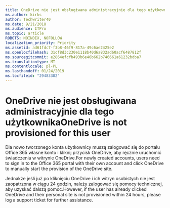 ```yaml
---
title: OneDrive nie jest obsługiwana administracyjnie dla tego użytkownika
ms.author: kirks
author: Techwriter40
ms.date: 9/21/2018
ms.audience: ITPro
ms.topic: article
ROBOTS: NOINDEX, NOFOLLOW
localization_priority: Priority
ms.assetid: ad61fdc7-f3b8-46f9-817a-49c6ae2425e2
ms.openlocfilehash: 31cf8d3c230e1118b40d6a832ad60acf6487812f
ms.sourcegitcommit: e2864efcfb493b6e46b662b746661a61232bdba7
ms.translationtype: MT
ms.contentlocale: pl-PL
ms.lasthandoff: 01/24/2019
ms.locfileid: "29483382"
---
```

# <a name="onedrive-is-not-provisioned-for-this-user"></a><span data-ttu-id="b3833-102">OneDrive nie jest obsługiwana administracyjnie dla tego użytkownika</span><span class="sxs-lookup"><span data-stu-id="b3833-102">OneDrive is not provisioned for this user</span></span>

<span data-ttu-id="b3833-103">Dla nowo tworzonego konta użytkownicy muszą zalogować się do portalu Office 365 własne konto i kliknij przycisk OneDrive, aby ręcznie uruchomić świadczenia w witrynie OneDrive.</span><span class="sxs-lookup"><span data-stu-id="b3833-103">For newly created accounts, users need to sign in to the Office 365 portal with their own account and click OneDrive to manually start the provision of the OneDrive site.</span></span>
  
<span data-ttu-id="b3833-104">Jednakże jeśli już po kliknięciu OneDrive i ich witryn osobistych nie jest zaopatrzona w ciągu 24 godzin, należy zalogować się pomocy technicznej, aby uzyskać dalszą pomoc.</span><span class="sxs-lookup"><span data-stu-id="b3833-104">However, if the user has already clicked OneDrive and their personal site is not provisioned within 24 hours, please log a support ticket for further assistance.</span></span>
  

